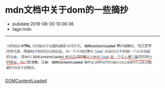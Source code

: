 # mdn文档中关于dom的一些摘抄

- pubdate:2019-08-30 10:06:36
- tags:mdn

---------

![有些时候应该使用DOMContentLoaded而非load](./dom-content-loaded.png)

[DOMContentLoaded](https://developer.mozilla.org/zh-CN/docs/Web/Events/DOMContentLoaded#%E7%9B%B8%E5%85%B3%E4%BA%8B%E4%BB%B6)
